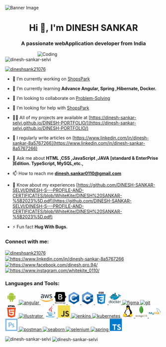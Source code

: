 ![Banner Image](https://media.licdn.com/dms/image/D5616AQEPyqWEAH0e9w/profile-displaybackgroundimage-shrink_200_800/0/1685774938236?e=2147483647&v=beta&t=T85ToTGdHjY6FTlNviuCORR0qYWMgqnopLw4SQfajnM)

<h1 align="center">Hi 👋, I'm DINESH SANKAR</h1>
<h3 align="center">A passionate webApplication developer from India</h3>
<img align="right" alt="Coding" width="400" src="https://cdn.dribbble.com/users/1162077/screenshots/3848914/programmer.gif" />

<p align="left"> <img src="https://komarev.com/ghpvc/?username=dinesh-sankar-selvi&label=Profile%20views&color=0e75b6&style=flat" alt="dinesh-sankar-selvi" /> </p>

<p align="left"> <a href="https://twitter.com/dineshsank21076" target="blank"><img src="https://img.shields.io/twitter/follow/dineshsank21076?logo=twitter&style=for-the-badge" alt="dineshsank21076" /></a> </p>

- 🔭 I’m currently working on [ShopsPark](https://github.com/DINESH-SANKAR-SELVI/ShopsPark.git)

- 🌱 I’m currently learning **Advance Angular, Spring ,Hibernate, Docker.**

- 👯 I’m looking to collaborate on [Problem-Solving](https://github.com/DINESH-SANKAR-SELVI/LOGIC_PARTS_PROJECTS-195-TotallyCodes-.git)

- 🤝 I’m looking for help with [ShopsPark](https://github.com/DINESH-SANKAR-SELVI/ShopsPark.git)

- 👨‍💻 All of my projects are available at [https://dinesh-sankar-selvi.github.io/DINESH-PORTFOLIO/](https://dinesh-sankar-selvi.github.io/DINESH-PORTFOLIO/)

- 📝 I regularly write articles on [https://www.linkedin.com/in/dinesh-sankar-8a5767266](https://www.linkedin.com/in/dinesh-sankar-8a5767266)

- 💬 Ask me about **HTML ,CSS ,JavaScript ,JAVA [standard & EnterPrise ]Edition. TypeScript, MySQL,etc.,**

- 📫 How to reach me **dinesh.sankar0110@gmail.com**

- 📄 Know about my experiences [https://github.com/DINESH-SANKAR-SELVI/DINESH-S---PROFILE-AND-CERTIFICATES/blob/WhiteKite/DINESH%20SANKAR-%5B2023%5D.pdf](https://github.com/DINESH-SANKAR-SELVI/DINESH-S---PROFILE-AND-CERTIFICATES/blob/WhiteKite/DINESH%20SANKAR-%5B2023%5D.pdf)

- ⚡ Fun fact **Hug With Bugs.**

<h3 align="left">Connect with me:</h3>
<p align="left">
<a href="https://twitter.com/dineshsank21076" target="blank"><img align="center" src="https://raw.githubusercontent.com/rahuldkjain/github-profile-readme-generator/master/src/images/icons/Social/twitter.svg" alt="dineshsank21076" height="30" width="40" /></a>
<a href="https://linkedin.com/in/https://www.linkedin.com/in/dinesh-sankar-8a5767266" target="blank"><img align="center" src="https://raw.githubusercontent.com/rahuldkjain/github-profile-readme-generator/master/src/images/icons/Social/linked-in-alt.svg" alt="https://www.linkedin.com/in/dinesh-sankar-8a5767266" height="30" width="40" /></a>
<a href="https://fb.com/https://www.facebook.com/dinesh.pro.94/" target="blank"><img align="center" src="https://raw.githubusercontent.com/rahuldkjain/github-profile-readme-generator/master/src/images/icons/Social/facebook.svg" alt="https://www.facebook.com/dinesh.pro.94/" height="30" width="40" /></a>
<a href="https://instagram.com/https://www.instagram.com/whitekite_0110/" target="blank"><img align="center" src="https://raw.githubusercontent.com/rahuldkjain/github-profile-readme-generator/master/src/images/icons/Social/instagram.svg" alt="https://www.instagram.com/whitekite_0110/" height="30" width="40" /></a>
</p>

<h3 align="left">Languages and Tools:</h3>
<p align="left"> <a href="https://developer.android.com" target="_blank" rel="noreferrer"> <img src="https://raw.githubusercontent.com/devicons/devicon/master/icons/android/android-original-wordmark.svg" alt="android" width="40" height="40"/> </a> <a href="https://angular.io" target="_blank" rel="noreferrer"> <img src="https://angular.io/assets/images/logos/angular/angular.svg" alt="angular" width="40" height="40"/> </a> <a href="https://aws.amazon.com" target="_blank" rel="noreferrer"> <img src="https://raw.githubusercontent.com/devicons/devicon/master/icons/amazonwebservices/amazonwebservices-original-wordmark.svg" alt="aws" width="40" height="40"/> </a> <a href="https://getbootstrap.com" target="_blank" rel="noreferrer"> <img src="https://raw.githubusercontent.com/devicons/devicon/master/icons/bootstrap/bootstrap-plain-wordmark.svg" alt="bootstrap" width="40" height="40"/> </a> <a href="https://www.cprogramming.com/" target="_blank" rel="noreferrer"> <img src="https://raw.githubusercontent.com/devicons/devicon/master/icons/c/c-original.svg" alt="c" width="40" height="40"/> </a> <a href="https://www.w3schools.com/cpp/" target="_blank" rel="noreferrer"> <img src="https://raw.githubusercontent.com/devicons/devicon/master/icons/cplusplus/cplusplus-original.svg" alt="cplusplus" width="40" height="40"/> </a> <a href="https://www.w3schools.com/css/" target="_blank" rel="noreferrer"> <img src="https://raw.githubusercontent.com/devicons/devicon/master/icons/css3/css3-original-wordmark.svg" alt="css3" width="40" height="40"/> </a> <a href="https://www.docker.com/" target="_blank" rel="noreferrer"> <img src="https://raw.githubusercontent.com/devicons/devicon/master/icons/docker/docker-original-wordmark.svg" alt="docker" width="40" height="40"/> </a> <a href="https://www.figma.com/" target="_blank" rel="noreferrer"> <img src="https://www.vectorlogo.zone/logos/figma/figma-icon.svg" alt="figma" width="40" height="40"/> </a> <a href="https://git-scm.com/" target="_blank" rel="noreferrer"> <img src="https://www.vectorlogo.zone/logos/git-scm/git-scm-icon.svg" alt="git" width="40" height="40"/> </a> <a href="https://www.w3.org/html/" target="_blank" rel="noreferrer"> <img src="https://raw.githubusercontent.com/devicons/devicon/master/icons/html5/html5-original-wordmark.svg" alt="html5" width="40" height="40"/> </a> <a href="https://www.adobe.com/in/products/illustrator.html" target="_blank" rel="noreferrer"> <img src="https://www.vectorlogo.zone/logos/adobe_illustrator/adobe_illustrator-icon.svg" alt="illustrator" width="40" height="40"/> </a> <a href="https://www.java.com" target="_blank" rel="noreferrer"> <img src="https://raw.githubusercontent.com/devicons/devicon/master/icons/java/java-original.svg" alt="java" width="40" height="40"/> </a> <a href="https://developer.mozilla.org/en-US/docs/Web/JavaScript" target="_blank" rel="noreferrer"> <img src="https://raw.githubusercontent.com/devicons/devicon/master/icons/javascript/javascript-original.svg" alt="javascript" width="40" height="40"/> </a> <a href="https://www.jenkins.io" target="_blank" rel="noreferrer"> <img src="https://www.vectorlogo.zone/logos/jenkins/jenkins-icon.svg" alt="jenkins" width="40" height="40"/> </a> <a href="https://kubernetes.io" target="_blank" rel="noreferrer"> <img src="https://www.vectorlogo.zone/logos/kubernetes/kubernetes-icon.svg" alt="kubernetes" width="40" height="40"/> </a> <a href="https://www.linux.org/" target="_blank" rel="noreferrer"> <img src="https://raw.githubusercontent.com/devicons/devicon/master/icons/linux/linux-original.svg" alt="linux" width="40" height="40"/> </a> <a href="https://www.mongodb.com/" target="_blank" rel="noreferrer"> <img src="https://raw.githubusercontent.com/devicons/devicon/master/icons/mongodb/mongodb-original-wordmark.svg" alt="mongodb" width="40" height="40"/> </a> <a href="https://www.mysql.com/" target="_blank" rel="noreferrer"> <img src="https://raw.githubusercontent.com/devicons/devicon/master/icons/mysql/mysql-original-wordmark.svg" alt="mysql" width="40" height="40"/> </a> <a href="https://www.photoshop.com/en" target="_blank" rel="noreferrer"> <img src="https://raw.githubusercontent.com/devicons/devicon/master/icons/photoshop/photoshop-line.svg" alt="photoshop" width="40" height="40"/> </a> <a href="https://postman.com" target="_blank" rel="noreferrer"> <img src="https://www.vectorlogo.zone/logos/getpostman/getpostman-icon.svg" alt="postman" width="40" height="40"/> </a> <a href="https://seaborn.pydata.org/" target="_blank" rel="noreferrer"> <img src="https://seaborn.pydata.org/_images/logo-mark-lightbg.svg" alt="seaborn" width="40" height="40"/> </a> <a href="https://www.selenium.dev" target="_blank" rel="noreferrer"> <img src="https://raw.githubusercontent.com/detain/svg-logos/780f25886640cef088af994181646db2f6b1a3f8/svg/selenium-logo.svg" alt="selenium" width="40" height="40"/> </a> <a href="https://spring.io/" target="_blank" rel="noreferrer"> <img src="https://www.vectorlogo.zone/logos/springio/springio-icon.svg" alt="spring" width="40" height="40"/> </a> <a href="https://www.typescriptlang.org/" target="_blank" rel="noreferrer"> <img src="https://raw.githubusercontent.com/devicons/devicon/master/icons/typescript/typescript-original.svg" alt="typescript" width="40" height="40"/> </a> </p>

<p><img align="left" src="https://github-readme-stats.vercel.app/api/top-langs?username=dinesh-sankar-selvi&show_icons=true&locale=en&layout=compact" alt="dinesh-sankar-selvi" /></p>

<p>&nbsp;<img align="center" src="https://github-readme-stats.vercel.app/api?username=dinesh-sankar-selvi&show_icons=true&locale=en" alt="dinesh-sankar-selvi" /></p>
